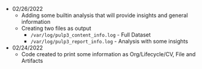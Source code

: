 - 02/26/2022
  - Adding some builtin analysis that will provide insights and general information
  - Creating two files as output
    - `/var/log/pulp3_content_info.log` - Full Dataset
    - `/var/log/pulp3_report_info.log` - Analysis with some insights
- 02/24/2022
  - Code created to print some information as Org/Lifecycle/CV, File and Artifacts